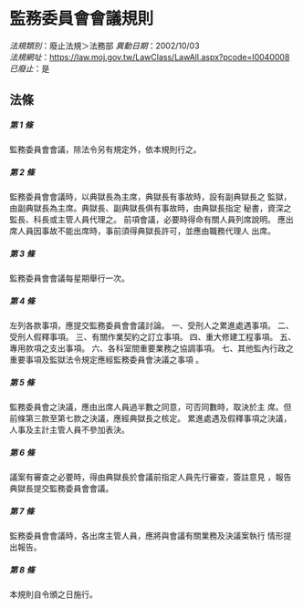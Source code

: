 # 監務委員會會議規則

*法規類別*：廢止法規＞法務部
*異動日期*：2002/10/03  
*法規網址*：https://law.moj.gov.tw/LawClass/LawAll.aspx?pcode=I0040008
*已廢止*：是


## 法條
##### 第 1 條
監務委員會會議，除法令另有規定外，依本規則行之。

##### 第 2 條
監務委員會會議時，以典獄長為主席，典獄長有事故時，設有副典獄長之
監獄，由副典獄長為主席。典獄長、副典獄長俱有事故時，由典獄長指定
秘書，資深之監長、科長或主管人員代理之。
前項會議，必要時得命有關人員列席說明。
應出席人員因事故不能出席時，事前須得典獄長許可，並應由職務代理人
出席。

##### 第 3 條
監務委員會會議每星期舉行一次。

##### 第 4 條
左列各款事項，應提交監務委員會會議討論。
一、受刑人之累進處遇事項。
二、受刑人假釋事項。
三、有關作業契約之訂立事項。
四、重大修建工程事項。
五、專用款項之支出事項。
六、各科室間重要業務之協調事項。
七、其他監內行政之重要事項及監獄法令規定應經監務委員會決議之事項
    。


##### 第 5 條
監務委員會之決議，應由出席人員過半數之同意，可否同數時，取決於主
席。但前條第三款至第七款之決議，應經典獄長之核定。
累進處遇及假釋事項之決議，人事及主計主管人員不參加表決。

##### 第 6 條
議案有審查之必要時，得由典獄長於會議前指定人員先行審查，簽註意見
，報告典獄長提交監務委員會會議。

##### 第 7 條
監務委員會會議時，各出席主管人員，應將與會議有關業務及決議案執行
情形提出報告。

##### 第 8 條
本規則自令頒之日施行。


